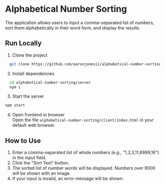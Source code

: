 # Alphabetical Number Sorting

The application allows users to input a comma-separated list of numbers, sort them alphabetically in their word form, and display the results.

## Run Locally

1. Clone the project

```bash
  git clone https://github.com/aaronjonesii/alphabetical-number-sorting
```

2. Install dependencies

```bash
  cd alphabetical-number-sorting/server
  npm i
```

3. Start the server

```bash
npm start
```

4. Open frontend in browser  
Open the file `alphabetical-number-sorting/client/index.html` in your default web browser. 


## How to Use
1. Enter a comma-separated list of whole numbers (e.g., "1,2,3,11,8999,16") in the input field.
2. Click the "Sort Text" button.
3. The sorted list of number words will be displayed. Numbers over 9000 will be shown with an image.
4. If your input is invalid, an error message will be shown.

